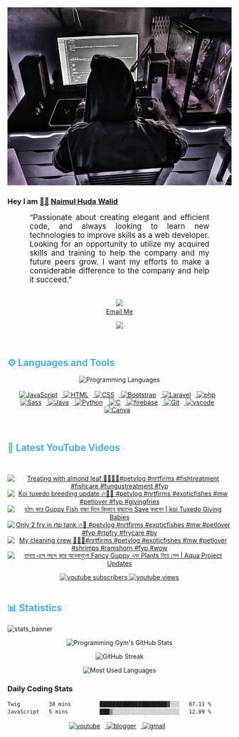 <!-- ![github_cover_banner](https://www.digitalsolutionservices.com/img/services/web%20development.gif)-->

<div align="center" style="display:block;">
    <img height="400px" width="100%" alt="github cover banner" src="https://raw.githubusercontent.com/NaimulHudaWalid/NaimulHudaWalid/main/272276268_3114779035434264_920860974401480824_n.jpg"/> 
</div>

### Hey I am [👨🏻‍][facebook] [Naimul Huda Walid][youtube]



<p align:"center" style="text-align: justify; margin: 0 50px; font-size: 17px;" >
   “Passionate about creating elegant and efficient code, and always looking to learn new technologies to improve skills as a web developer. Looking for an opportunity to utilize my acquired skills and training to help the company and my future peers grow. I want my efforts to make a considerable difference to the company and help it succeed.”
<br>
<br>
<div align="center">

![](https://visitor-badge.glitch.me/badge?page_id=NaimulHudaWalid)
    <br />
[Email Me](mailto:dev.naimulhuda@gmail.com)
</div>
</p>
<!-- Typing SVG by DenverCoder1 - https://github.com/DenverCoder1/readme-typing-svg -->
<p align="center">
<!--   <a href="https://github.com/DenverCoder1/readme-typing-svg"> -->
    <img src="https://readme-typing-svg.herokuapp.com?color=E22FE4&width=380&height=45&lines=Open-Source+Enthusiast;Learning+In+Public;Empowering+Others;Nice+To+Meet+You+...&center=true"></a>

</p>
<br>
<!-- Languages and Tools -->

<h2 style="color: #44AEFB">⚙️ Languages and Tools</h2>
<div align="center" style="display:block;">
    <img width="100px" alt="Programming Languages" src="https://user-images.githubusercontent.com/78341798/194531121-47b0119a-ce00-439d-b586-125f86acb098.png"/> 
</div>
<br>   
<!-- Icons Resources -->
<!-- https://devicon.dev/ -->
<!-- https://cdn.jsdelivr.net/npm/simple-icons@v3/icons/ -->
<div align="center">
  <a href="https://developer.mozilla.org/en-US/docs/Web/JavaScript" target="_blank" rel="noreferrer">
      <img  alt="JavaScript" height="50px" style="padding-right:10px;" src="https://cdn.jsdelivr.net/gh/devicons/devicon/icons/javascript/javascript-plain.svg"/>
  </a>
  
 
  <a href="https://developer.mozilla.org/en-US/docs/Web/HTML" target="_blank" rel="noreferrer">
      <img  alt="HTML" height="50px" style="padding-right:10px;" src="https://cdn.jsdelivr.net/gh/devicons/devicon/icons/html5/html5-original.svg"/>
  </a>
  <a href="https://developer.mozilla.org/en-US/docs/Web/CSS" target="_blank" rel="noreferrer">
      <img  alt="CSS" height="50px" style="padding-right:10px;" src="https://cdn.jsdelivr.net/gh/devicons/devicon/icons/css3/css3-original.svg"/>
  </a>
  <a href="https://getbootstrap.com/" target="_blank" rel="noreferrer">
      <img  alt="Bootstrap" height="50px" style="padding-right:10px;" src="https://cdn.jsdelivr.net/gh/devicons/devicon/icons/bootstrap/bootstrap-original.svg"/>
  </a> 
  <a href="https://laravel.com/" target="_blank" rel="noreferrer">
      <img  alt="Laravel" height="50px" style="padding-right:10px;" src="https://cdn.jsdelivr.net/gh/devicons/devicon/icons/laravel/laravel-plain.svg"/>
  </a>
  <a href="https://www.php.net/" target="_blank" rel="noreferrer">
      <img  alt="php" height="50px" style="padding-right:10px;" src="https://cdn.jsdelivr.net/gh/devicons/devicon/icons/php/php-original.svg"/>
  </a>
  <a href="https://sass-lang.com/" target="_blank" rel="noreferrer">
      <img  alt="Sass" height="50px" style="padding-right:10px;" src="https://cdn.jsdelivr.net/gh/devicons/devicon/icons/sass/sass-original.svg"/>
  </a>
  <a href="https://www.java.com/en/" target="_blank" rel="noreferrer">
      <img  alt="Java" height="50px" style="padding-right:10px;" src="https://cdn.jsdelivr.net/gh/devicons/devicon/icons/java/java-original.svg"/>
  </a>    
  <a href="https://www.python.org/" target="_blank" rel="noreferrer">
      <img  alt="Python" height="50px" style="padding-right:10px;" src="https://cdn.jsdelivr.net/gh/devicons/devicon/icons/python/python-original.svg"/>
  </a>
  <a href="https://www.cprogramming.com/" target="_blank" rel="noreferrer">
      <img  alt="C" height="50px" style="padding-right:10px;" src="https://cdn.jsdelivr.net/gh/devicons/devicon/icons/c/c-original.svg"/>
  </a>
  
  <a href="https://firebase.google.com/" target="_blank" rel="noreferrer">
      <img  alt="firebase" height="50px" style="padding-right:10px;" src="https://cdn.jsdelivr.net/gh/devicons/devicon/icons/firebase/firebase-plain.svg"/>
  </a>
 
  <a href="https://git-scm.com/" target="_blank" rel="noreferrer">
      <img  alt="Git" height="50px" style="padding-right:10px;" src="https://cdn.jsdelivr.net/gh/devicons/devicon/icons/git/git-original.svg"/>
  </a>
  
  <a href="https://code.visualstudio.com/" target="_blank" rel="noreferrer">
      <img  alt="vscode" height="50px" style="padding-right:10px;"src="https://cdn.jsdelivr.net/gh/devicons/devicon/icons/vscode/vscode-original.svg"/>
  </a>
  <a href="https://www.canva.com/" target="_blank" rel="noreferrer">
      <img  alt="Canva" height="50px" style="padding-right:10px;" src="https://cdn.jsdelivr.net/gh/devicons/devicon/icons/canva/canva-original.svg"/> 
  </a>
</div>
<br>
<br>

<!-- Latest YouTube Videos -->

<h2 style="color: #44AEFB">🎦 Latest YouTube Videos</h2>
<br />

<!-- Resource/Reference: https://github.com/DenverCoder1/github-readme-youtube-cards -->
<div class="youtube videos cards" align="center">

<!-- BEGIN YOUTUBE-CARDS -->
[![Treating with almond leaf 🤲🏻💯🖤#petvlog #nrtfirms #fishtreatment #fishcare #fungustreatment #fyp](https://ytcards.demolab.com/?id=xbg0gTdKNY4&title=Treating+with+almond+leaf+%F0%9F%A4%B2%F0%9F%8F%BB%F0%9F%92%AF%F0%9F%96%A4%23petvlog+%23nrtfirms+%23fishtreatment+%23fishcare+%23fungustreatment+%23fyp&lang=en&timestamp=1711326784&background_color=%230d1117&title_color=%23ffffff&stats_color=%23dedede&max_title_lines=1&width=250&border_radius=5 "Treating with almond leaf 🤲🏻💯🖤#petvlog #nrtfirms #fishtreatment #fishcare #fungustreatment #fyp")](https://www.youtube.com/watch?v=xbg0gTdKNY4)
[![Koi tuxedo breeding update 🔥🖤💯 #petvlog #nrtfirms #exoticfishes #mw #petlover #fyp #givingfries](https://ytcards.demolab.com/?id=DGSZMbk2PoM&title=Koi+tuxedo+breeding+update+%F0%9F%94%A5%F0%9F%96%A4%F0%9F%92%AF+%23petvlog+%23nrtfirms+%23exoticfishes+%23mw+%23petlover+%23fyp+%23givingfries&lang=en&timestamp=1711281857&background_color=%230d1117&title_color=%23ffffff&stats_color=%23dedede&max_title_lines=1&width=250&border_radius=5 "Koi tuxedo breeding update 🔥🖤💯 #petvlog #nrtfirms #exoticfishes #mw #petlover #fyp #givingfries")](https://www.youtube.com/watch?v=DGSZMbk2PoM)
[![হঠাৎ করে Guppy Fish বাচ্চা দিলে কিভাবে বাচ্চাদের Save করবেন | koi Tuxedo Giving Babies](https://ytcards.demolab.com/?id=neVVRpqK9uI&title=%E0%A6%B9%E0%A6%A0%E0%A6%BE%E0%A7%8E+%E0%A6%95%E0%A6%B0%E0%A7%87+Guppy+Fish+%E0%A6%AC%E0%A6%BE%E0%A6%9A%E0%A7%8D%E0%A6%9A%E0%A6%BE+%E0%A6%A6%E0%A6%BF%E0%A6%B2%E0%A7%87+%E0%A6%95%E0%A6%BF%E0%A6%AD%E0%A6%BE%E0%A6%AC%E0%A7%87+%E0%A6%AC%E0%A6%BE%E0%A6%9A%E0%A7%8D%E0%A6%9A%E0%A6%BE%E0%A6%A6%E0%A7%87%E0%A6%B0+Save+%E0%A6%95%E0%A6%B0%E0%A6%AC%E0%A7%87%E0%A6%A8+%7C+koi+Tuxedo+Giving+Babies&lang=en&timestamp=1711225044&background_color=%230d1117&title_color=%23ffffff&stats_color=%23dedede&max_title_lines=1&width=250&border_radius=5 "হঠাৎ করে Guppy Fish বাচ্চা দিলে কিভাবে বাচ্চাদের Save করবেন | koi Tuxedo Giving Babies")](https://www.youtube.com/watch?v=neVVRpqK9uI)
[![Only 2 fry in rtp tank 🔥🖤 #petvlog #nrtfirms #exoticfishes #mw #petlover #fyp #rtpfry #frycare #bv](https://ytcards.demolab.com/?id=PkCFaQ6Rj8s&title=Only+2+fry+in+rtp+tank+%F0%9F%94%A5%F0%9F%96%A4+%23petvlog+%23nrtfirms+%23exoticfishes+%23mw+%23petlover+%23fyp+%23rtpfry+%23frycare+%23bv&lang=en&timestamp=1711199444&background_color=%230d1117&title_color=%23ffffff&stats_color=%23dedede&max_title_lines=1&width=250&border_radius=5 "Only 2 fry in rtp tank 🔥🖤 #petvlog #nrtfirms #exoticfishes #mw #petlover #fyp #rtpfry #frycare #bv")](https://www.youtube.com/watch?v=PkCFaQ6Rj8s)
[![My cleaning crew 🖤🔥💯#nrtfirms #petvlog #exoticfishes #mw #petlover #shrimps #ramshorn #fyp #wow](https://ytcards.demolab.com/?id=g4xipvoERvI&title=My+cleaning+crew+%F0%9F%96%A4%F0%9F%94%A5%F0%9F%92%AF%23nrtfirms+%23petvlog+%23exoticfishes+%23mw+%23petlover+%23shrimps+%23ramshorn+%23fyp+%23wow&lang=en&timestamp=1711195105&background_color=%230d1117&title_color=%23ffffff&stats_color=%23dedede&max_title_lines=1&width=250&border_radius=5 "My cleaning crew 🖤🔥💯#nrtfirms #petvlog #exoticfishes #mw #petlover #shrimps #ramshorn #fyp #wow")](https://www.youtube.com/watch?v=g4xipvoERvI)
[![বাসায় এসে পছন্দ করে অনেকগুলো Fancy Guppy এবং Plants নিয়ে গেল  | Aqua Project Updates](https://ytcards.demolab.com/?id=PLEWoeSgkJA&title=%E0%A6%AC%E0%A6%BE%E0%A6%B8%E0%A6%BE%E0%A7%9F+%E0%A6%8F%E0%A6%B8%E0%A7%87+%E0%A6%AA%E0%A6%9B%E0%A6%A8%E0%A7%8D%E0%A6%A6+%E0%A6%95%E0%A6%B0%E0%A7%87+%E0%A6%85%E0%A6%A8%E0%A7%87%E0%A6%95%E0%A6%97%E0%A7%81%E0%A6%B2%E0%A7%8B+Fancy+Guppy+%E0%A6%8F%E0%A6%AC%E0%A6%82+Plants+%E0%A6%A8%E0%A6%BF%E0%A7%9F%E0%A7%87+%E0%A6%97%E0%A7%87%E0%A6%B2++%7C+Aqua+Project+Updates&lang=en&timestamp=1711147077&background_color=%230d1117&title_color=%23ffffff&stats_color=%23dedede&max_title_lines=1&width=250&border_radius=5 "বাসায় এসে পছন্দ করে অনেকগুলো Fancy Guppy এবং Plants নিয়ে গেল  | Aqua Project Updates")](https://www.youtube.com/watch?v=PLEWoeSgkJA)
<!-- END YOUTUBE-CARDS -->
</div>

<!-- Begin Youtube Buttons -->
<!-- Resource/Reference:  https://github.com/DenverCoder1/custom-icon-badges -->
<div class="youtube buttons" align="center">
    <a href="https://www.youtube.com/channel/UCa3YaFwzSII0kKg3Nads2dQ"  target="_blank">
        <img alt="youtube subscribers" src="https://img.shields.io/youtube/channel/subscribers/UCa3YaFwzSII0kKg3Nads2dQ?logo=youtube&logoColor=red&style=for-the-badge"/>
    </a> 
    <a href="https://www.youtube.com/channel/UCa3YaFwzSII0kKg3Nads2dQ"  target="_blank">
        <img alt="youtube views" src="https://custom-icon-badges.demolab.com/youtube/channel/views/UCa3YaFwzSII0kKg3Nads2dQ?color=%23E05D44&logo=eye&logoColor=white&style=for-the-badge&labelColor=#555555"/>
    </a> 
</div>
<br>
<!-- End Youtube Buttons -->

<!-- Statistics -->

<h2 style="color: #44AEFB">📊 Statistics</h2>

![stats_banner](https://user-images.githubusercontent.com/78341798/194534778-d662496c-ae00-4e8d-ae9b-b90912054e7f.gif)

<!-- Begin Stats Cards -->
<!-- Resources:  -->
<!-- Github & Languages Stats: https://github.com/naimul15-12090/github-readme-stats --> 
<!-- Streak Stats: https://github.com/denvercoder1/github-readme-streak-stats -->
<!-- Change the value after ?username= to your GitHub username. -->
<div class="stats" align="center">

![Programming Gym's GitHub Stats](https://github-readme-stats.vercel.app/api?username=NaimulHudaWalid&hide=stars&count_private=true&show_icons=true&theme=algolia&border_radius=20)

![GitHub Streak](https://streak-stats.demolab.com?user=NaimulHudaWalid&count_private=true&theme=algolia&border_radius=22)

![Most Used Languages](https://github-readme-stats.vercel.app/api/top-langs/?username=NaimulHudaWalid&langs_count=8&layout=compact&show_icons=true&theme=algolia&border_radius=20)
    
<!-- ![Top Langs](https://github-readme-stats.vercel.app/api/top-langs/?username=naimul15-12090&langs_count=8) -->
<!-- [![Top Langs](https://github-readme-stats.vercel.app/api/top-langs/?username=naimul15-12090&layout=compact)](https://github.com/anuraghazra/github-readme-stats)
 -->
    
</div>
<!--  End Stats Cards -->



### Daily Coding Stats
<!--START_SECTION:waka-->

```txt
Twig         38 mins         █████████████████████▓░░░   87.11 %
JavaScript   5 mins          ███▒░░░░░░░░░░░░░░░░░░░░░   12.89 %
```

<!--END_SECTION:waka-->
<!-- Begin Footer -->
<!-- Icons Resources -->
<!-- https://devicon.dev/ -->
<div class="footer" align="center" style="margin:15px;">
    <a href="https://www.youtube.com/channel/UCa3YaFwzSII0kKg3Nads2dQ" target="_blank">
        <img  style="margin:0 10px 10px 0;" src="https://user-images.githubusercontent.com/78341798/194531650-698ef1b1-9cbd-4b4f-96ef-5a2ec4b5d7e6.svg" alt="youtube" width="40px"/>
    </a>
    <a href="https://www.linkedin.com/in/naimulhudawalid/" target="_blank">
        <img style="margin:0 10px 10px 0;" src="https://user-images.githubusercontent.com/78341798/194531458-b5dfeb1b-bad5-4dfa-909a-2e402262db9a.svg" alt="blogger" width="40px"/>
    </a>
    <a href="mailto:dev.naimulhuda@gmail.com" target="_blank">
        <img style="margin:0 10px 10px 0;" src="https://user-images.githubusercontent.com/78341798/194531383-ddb2b774-5bb9-491c-b601-4a4a7d9792fb.svg" alt="gmail" width="40px"/>
    </a>
</div>
<!-- End Footer -->

[youtube]: https://www.youtube.com/channel/UCa3YaFwzSII0kKg3Nads2dQ
[facebook]: https://www.facebook.com/profile.php?id=100007065945838
